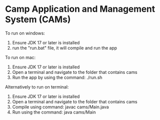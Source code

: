 # Camp Application and Management System (CAMs) 

To run on windows:
1. Ensure JDK 17 or later is installed
2. run the "run.bat" file, it will compile and run the app

To run on mac:
1. Ensure JDK 17 or later is installed
2. Open a terminal and navigate to the folder that contains cams
3. Run the app by using the command: ./run.sh

Alternatively to run on terminal:
1. Ensure JDK 17 or later is installed
2. Open a terminal and navigate to the folder that contains cams
3. Compile using command: javac cams/Main.java
4. Run using the command: java cams/Main
